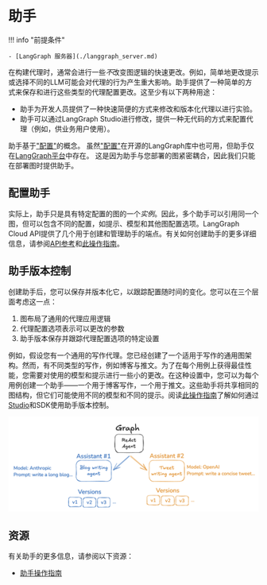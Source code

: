 # 助手

!!! info "前提条件"

    - [LangGraph 服务器](./langgraph_server.md)

在构建代理时，通常会进行一些*不*改变图逻辑的快速更改。例如，简单地更改提示或选择不同的LLM可能会对代理的行为产生重大影响。助手提供了一种简单的方式来保存和进行这些类型的代理配置更改。这至少有以下两种用途：

* 助手为开发人员提供了一种快速简便的方式来修改和版本化代理以进行实验。
* 助手可以通过LangGraph Studio进行修改，提供一种无代码的方式来配置代理（例如，供业务用户使用）。

助手基于["配置"](low_level.md#configuration)的概念。
虽然["配置"](low_level.md#configuration)在开源的LangGraph库中也可用，但助手仅在[LangGraph平台](langgraph_platform.md)中存在。
这是因为助手与您部署的图紧密耦合，因此我们只能在部署图时提供助手。

## 配置助手

实际上，助手只是具有特定配置的图的一个*实例*。因此，多个助手可以引用同一个图，但可以包含不同的配置，如提示、模型和其他图配置选项。LangGraph Cloud API提供了几个用于创建和管理助手的端点。有关如何创建助手的更多详细信息，请参阅[API参考](../cloud/reference/api/api_ref.html)和[此操作指南](../cloud/how-tos/configuration_cloud.md)。

## 助手版本控制

创建助手后，您可以保存并版本化它，以跟踪配置随时间的变化。您可以在三个层面考虑这一点：

1) 图布局了通用的代理应用逻辑
2) 代理配置选项表示可以更改的参数
3) 助手版本保存并跟踪代理配置选项的特定设置

例如，假设您有一个通用的写作代理。您已经创建了一个适用于写作的通用图架构。然而，有不同类型的写作，例如博客与推文。为了在每个用例上获得最佳性能，您需要对使用的模型和提示进行一些小的更改。在这种设置中，您可以为每个用例创建一个助手——一个用于博客写作，一个用于推文。这些助手将共享相同的图结构，但它们可能使用不同的模型和不同的提示。阅读[此操作指南](../cloud/how-tos/assistant_versioning.md)了解如何通过[Studio](../concepts/langgraph_studio.md)和SDK使用助手版本控制。

![助手版本](img/assistants.png)


## 资源

有关助手的更多信息，请参阅以下资源：

- [助手操作指南](../how-tos/index.md#assistants)